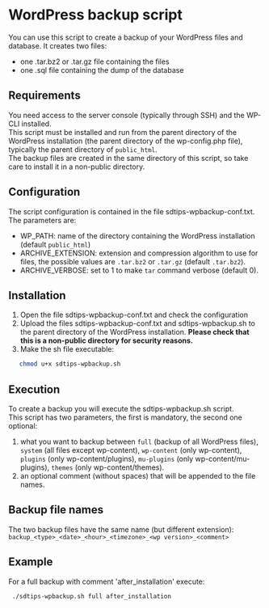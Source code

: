 # WordPress backup script
You can use this script to create a backup of your WordPress files and 
database.  It creates two files:  

* one .tar.bz2 or .tar.gz file containing the files
* one .sql file containing the dump of the database

## Requirements
You need access to the server console (typically through SSH)
and the WP-CLI installed.  
This script must be installed and run from the parent directory of the
WordPress installation (the parent directory of the wp-config.php file),
typically the parent directory of `public_html`.  
The backup files are created in the same directory of this script, so 
take care to install it in a non-public directory.

## Configuration
The script configuration is contained in the file sdtips-wpbackup-conf.txt.  
The parameters are:  
* WP_PATH: name of the directory containing the WordPress installation 
(default `public_html`)  
* ARCHIVE_EXTENSION: extension and compression algorithm to use for files, 
the possible values are `.tar.bz2` or `.tar.gz` (default `.tar.bz2`).  
* ARCHIVE_VERBOSE: set to 1 to make `tar` command verbose (default 0).

## Installation
1. Open the file sdtips-wpbackup-conf.txt and check the configuration
2. Upload the files sdtips-wpbackup-conf.txt and sdtips-wpbackup.sh to
the parent directory of the WordPress installation. **Please check that 
this is a non-public directory for security reasons.**   
3. Make the sh file executable:  
```bash
   chmod u+x sdtips-wpbackup.sh
```

## Execution
To create a backup you will execute the sdtips-wpbackup.sh script.  
This script has two parameters, the first is mandatory, the second one 
optional:  
1. what you want to backup between `full` (backup of all WordPress files), 
`system` (all files except wp-content), `wp-content` (only wp-content), 
`plugins` (only wp-content/plugins), `mu-plugins` (only wp-content/mu-plugins),
`themes` (only wp-content/themes).  
2. an optional comment (without spaces) that will be appended to the file 
names.

## Backup file names
The two backup files have the same name (but different extension):  
`backup_<type>_<date>_<hour>_<timezone>_<wp version>_<comment>`

## Example
For a full backup with comment 'after_installation' execute:  
```bash
 ./sdtips-wpbackup.sh full after_installation
```
